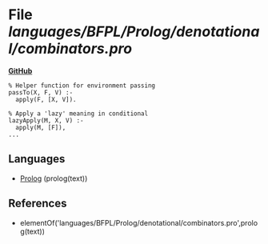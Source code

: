 # File _languages/BFPL/Prolog/denotational/combinators.pro_
**[GitHub](https://github.com/softlang/yas/blob/master/languages/BFPL/Prolog/denotational/combinators.pro)**
```
% Helper function for environment passing
passTo(X, F, V) :-
  apply(F, [X, V]).

% Apply a 'lazy' meaning in conditional
lazyApply(M, X, V) :-
  apply(M, [F]),
...
```

## Languages
* [Prolog](../languages/Prolog.md) (prolog(text))

## References
* elementOf('languages/BFPL/Prolog/denotational/combinators.pro',prolog(text))
